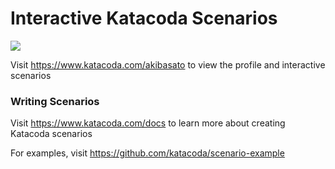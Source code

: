 # Interactive Katacoda Scenarios

[![](http://shields.katacoda.com/katacoda/akibasato/count.svg)](https://www.katacoda.com/akibasato "Get your profile on Katacoda.com")

Visit https://www.katacoda.com/akibasato to view the profile and interactive scenarios

### Writing Scenarios
Visit https://www.katacoda.com/docs to learn more about creating Katacoda scenarios

For examples, visit https://github.com/katacoda/scenario-example
